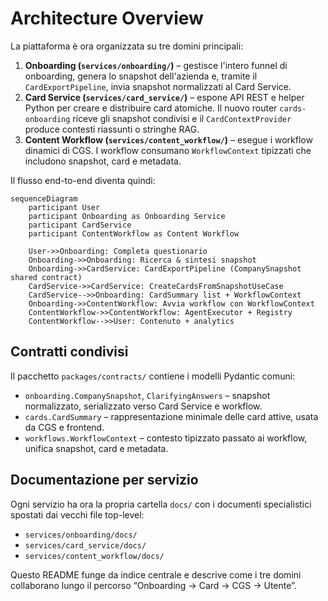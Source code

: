 # Architecture Overview

La piattaforma è ora organizzata su tre domini principali:

1. **Onboarding (`services/onboarding/`)** – gestisce l'intero funnel di onboarding, genera lo snapshot dell'azienda e, tramite il `CardExportPipeline`, invia snapshot normalizzati al Card Service.
2. **Card Service (`services/card_service/`)** – espone API REST e helper Python per creare e distribuire card atomiche. Il nuovo router `cards-onboarding` riceve gli snapshot condivisi e il `CardContextProvider` produce contesti riassunti o stringhe RAG.
3. **Content Workflow (`services/content_workflow/`)** – esegue i workflow dinamici di CGS. I workflow consumano `WorkflowContext` tipizzati che includono snapshot, card e metadata.

Il flusso end-to-end diventa quindi:

```mermaid
sequenceDiagram
    participant User
    participant Onboarding as Onboarding Service
    participant CardService
    participant ContentWorkflow as Content Workflow

    User->>Onboarding: Completa questionario
    Onboarding->>Onboarding: Ricerca & sintesi snapshot
    Onboarding->>CardService: CardExportPipeline (CompanySnapshot shared contract)
    CardService->>CardService: CreateCardsFromSnapshotUseCase
    CardService-->>Onboarding: CardSummary list + WorkflowContext
    Onboarding->>ContentWorkflow: Avvia workflow con WorkflowContext
    ContentWorkflow->>ContentWorkflow: AgentExecutor + Registry
    ContentWorkflow-->>User: Contenuto + analytics
```

## Contratti condivisi

Il pacchetto `packages/contracts/` contiene i modelli Pydantic comuni:

- `onboarding.CompanySnapshot`, `ClarifyingAnswers` – snapshot normalizzato, serializzato verso Card Service e workflow.
- `cards.CardSummary` – rappresentazione minimale delle card attive, usata da CGS e frontend.
- `workflows.WorkflowContext` – contesto tipizzato passato ai workflow, unifica snapshot, card e metadata.

## Documentazione per servizio

Ogni servizio ha ora la propria cartella `docs/` con i documenti specialistici spostati dai vecchi file top-level:

- `services/onboarding/docs/`
- `services/card_service/docs/`
- `services/content_workflow/docs/`

Questo README funge da indice centrale e descrive come i tre domini collaborano lungo il percorso “Onboarding → Card → CGS → Utente”.

